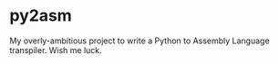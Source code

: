 # py2asm
My overly-ambitious project to write a Python to Assembly Language transpiler. Wish me luck.
